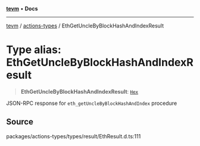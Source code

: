 [**tevm**](../../README.md) • **Docs**

***

[tevm](../../modules.md) / [actions-types](../README.md) / EthGetUncleByBlockHashAndIndexResult

# Type alias: EthGetUncleByBlockHashAndIndexResult

> **EthGetUncleByBlockHashAndIndexResult**: [`Hex`](Hex.md)

JSON-RPC response for `eth_getUncleByBlockHashAndIndex` procedure

## Source

packages/actions-types/types/result/EthResult.d.ts:111
